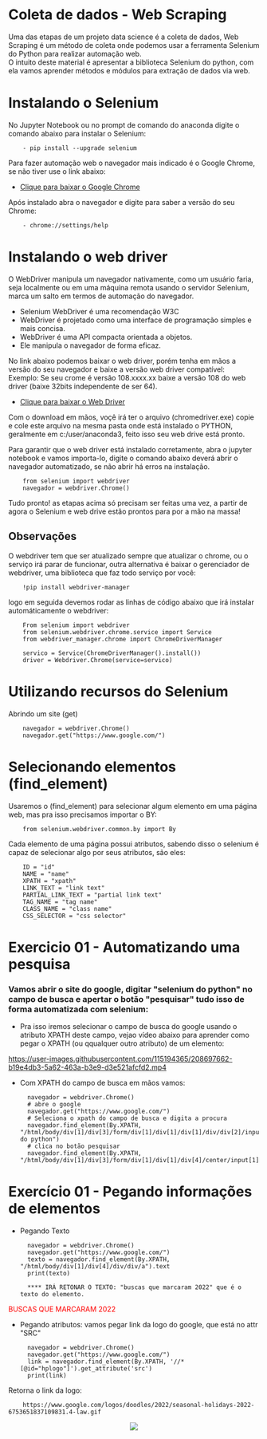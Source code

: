 # Coleta de dados - Web Scraping

Uma das etapas de um projeto data science é a coleta de dados, Web Scraping é um método de coleta onde podemos usar a ferramenta Selenium do Python para realizar automação web.<br>
O intuito deste material é apresentar a biblioteca Selenium do python, com ela vamos aprender métodos e módulos para extração de dados via web.<br>

# Instalando o Selenium

No Jupyter Notebook ou no prompt de comando do anaconda digite o comando abaixo para instalar o Selenium:

        - pip install --upgrade selenium
        
Para fazer automação web o navegador mais indicado é o Google Chrome, se não tiver use o link abaixo:

- <a href="https://www.google.com/chrome/"> Clique para baixar o Google Chrome</a>

Após instalado abra o navegador e digite para saber a versão do seu Chrome:

        - chrome://settings/help

# Instalando o web driver

O WebDriver manipula um navegador nativamente, como um usuário faria, seja localmente ou em uma máquina remota usando o servidor Selenium, marca um salto em termos de automação do navegador.<br>
- Selenium WebDriver é uma recomendação W3C
- WebDriver é projetado como uma interface de programação simples e mais concisa.
- WebDriver é uma API compacta orientada a objetos. 
- Ele manipula o navegador de forma eficaz.

No link abaixo podemos baixar o web driver, porém tenha em mãos a versão do seu navegador e baixe a versão web driver compatível:<br>
Exemplo: Se seu crome é versão 108.xxxx.xx baixe a versão 108 do web driver (baixe 32bits independente de ser 64).

- <a href="https://chromedriver.chromium.org/downloads"> Clique para baixar o Web Driver</a>

Com o download em mãos, voçê irá ter o arquivo (chromedriver.exe) copie e cole este arquivo na mesma pasta onde está instalado o PYTHON, geralmente em c:/user/anaconda3, feito isso seu web drive está pronto.<br>

Para garantir que o web driver está instalado corretamente, abra o jupyter notebook e vamos importa-lo, digite o comando abaixo deverá abrir o navegador automatizado, se não abrir há erros na instalação.

        from selenium import webdriver
        navegador = webdriver.Chrome()

Tudo pronto! as etapas acima só precisam ser feitas uma vez, a partir de agora o Selenium e web drive estão prontos para por a mão na massa!

## Observações
O webdriver tem que ser atualizado sempre que atualizar o chrome, ou o serviço irá parar de funcionar, outra alternativa é baixar o gerenciador de webdriver, uma biblioteca que faz todo serviço por você:

        !pip install webdriver-manager

logo em seguida devemos rodar as linhas de código abaixo que irá instalar automáticamente o webdriver:

        From selenium import webdriver
        from selenium.webdriver.chrome.service import Service
        from webdriver_manager.chrome import ChromeDriverManager

        servico = Service(ChromeDriverManager().install())
        driver = Webdriver.Chrome(service=servico)

# Utilizando recursos do Selenium

Abrindo um site (get)

        navegador = webdriver.Chrome()
        navegador.get("https://www.google.com/")
     
 # Selecionando elementos (find_element)
Usaremos o (find_element) para selecionar algum elemento em uma página web, mas pra isso precisamos importar o BY:<Br>

        from selenium.webdriver.common.by import By
        
Cada elemento de uma página possui atributos, sabendo disso o selenium é capaz de selecionar algo por seus atributos, são eles:
       
        ID = "id"
        NAME = "name"
        XPATH = "xpath"
        LINK_TEXT = "link text"
        PARTIAL_LINK_TEXT = "partial link text"
        TAG_NAME = "tag name"
        CLASS_NAME = "class name"
        CSS_SELECTOR = "css selector"
        
# Exercicio 01 - Automatizando uma pesquisa
### Vamos abrir o site do google, digitar "selenium do python" no campo de busca e apertar o botão "pesquisar" tudo isso de forma automatizada com selenium:
        
- Pra isso iremos selecionar o campo de busca do google usando o atributo XPATH deste campo, vejao vídeo abaixo para aprender como pegar o XPATH (ou qqualquer outro atributo) de um elemento:
        
https://user-images.githubusercontent.com/115194365/208697662-b19e4db3-5a62-463a-b3e9-d3e521afcfd2.mp4

- Com XPATH do campo de busca em mãos vamos:
        
        navegador = webdriver.Chrome()
        # abre o google
        navegador.get("https://www.google.com/")
        # Seleciona o xpath do campo de busca e digita a procura
        navegador.find_element(By.XPATH, "/html/body/div[1]/div[3]/form/div[1]/div[1]/div[1]/div/div[2]/input").send_keys("selenium do python")
        # clica no botão pesquisar
        navegador.find_element(By.XPATH, "/html/body/div[1]/div[3]/form/div[1]/div[1]/div[4]/center/input[1]").click()

# Exercício 01 - Pegando informações de elementos
- Pegando Texto

        navegador = webdriver.Chrome()
        navegador.get("https://www.google.com/")
        texto = navegador.find_element(By.XPATH, "/html/body/div[1]/div[4]/div/div/a").text
        print(texto)
        
        **** IRÁ RETONAR O TEXTO: "buscas que marcaram 2022" que é o texto do elemento.
<span style="color: #f00;"> BUSCAS QUE MARCARAM 2022 </span>

- Pegando atributos: vamos pegar link da logo do google, que está no attr "SRC"
        
        navegador = webdriver.Chrome()
        navegador.get("https://www.google.com/")
        link = navegador.find_element(By.XPATH, '//*[@id="hplogo"]').get_attribute('src')
        print(link)
        
Retorna o link da logo:
        
        https://www.google.com/logos/doodles/2022/seasonal-holidays-2022-6753651837109831.4-law.gif
<p align="center">
        <img src="https://www.google.com/logos/doodles/2022/seasonal-holidays-2022-6753651837109831.4-law.gif"/>
</p>   
        
